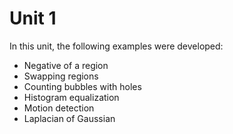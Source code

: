 # Unit 1

In this unit, the following examples were developed:
- Negative of a region
- Swapping regions
- Counting bubbles with holes
- Histogram equalization
- Motion detection
- Laplacian of Gaussian